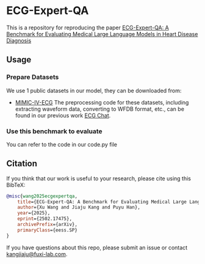 # ECG-Expert-QA
This is a repository for reproducing the paper [ECG-Expert-QA: A Benchmark for Evaluating Medical Large Language Models in Heart Disease Diagnosis](https://export.arxiv.org/abs/2502.17475)

## Usage
### Prepare Datasets
We use 1 public datasets in our model, they can be downloaded from:
* [MIMIC-IV-ECG](https://physionet.org/content/mimic-iv-ecg/1.0/)
The preprocessing code for these datasets, including extracting waveform data, converting to WFDB format, etc., can be found in our previous work [ECG Chat](https://github.com/YubaoZhao/ECG-Chat).

### Use this benchmark to evaluate
You can refer to the code in our code.py file

## Citation
If you think that our work is useful to your research, please cite using this BibTeX:
```bibtex
@misc{wang2025ecgexpertqa,
    title={ECG-Expert-QA: A Benchmark for Evaluating Medical Large Language Models in Heart Disease Diagnosis},
    author={Xu Wang and Jiaju Kang and Puyu Han},
    year={2025},
    eprint={2502.17475},
    archivePrefix={arXiv},
    primaryClass={eess.SP}
}
```
If you have questions about this repo, please submit an issue or contact [kangjiaju@fuxi-lab.com](mailto:kangjiaju@fuxi-lab.com).
